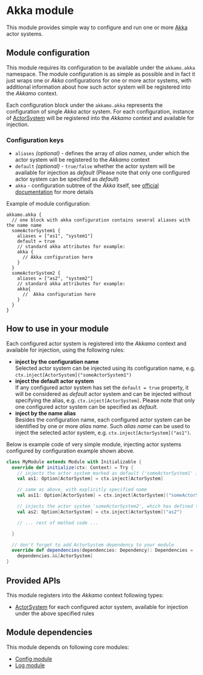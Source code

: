 # Akka module

This module provides simple way to configure and run one or more [Akka](https://akka.io) actor
systems.

## Module configuration

This module requires its configuration to be available under the `akkamo.akka` namespace. The module
configuration is as simple as possible and in fact it just wraps one or *Akka* configurations for
one or more actor systems, with additional information about how such actor system will be
registered into the *Akkamo* context.

Each configuration block under the `akkamo.akka` represents the configuration of single *Akka* actor
system. For each configuration, instance of
[ActorSystem](http://doc.akka.io/api/akka/current/#akka.actor.ActorSystem) will be registered into
the *Akkamo* context  and available for injection.

### Configuration keys

* `aliases` *(optional)* - defines the array of *alias names*, under which the actor system will be
  registered to the *Akkamo* context
* `default` *(optional)* - `true/false` whether the actor system will be available for injection as
  *default* (Please note that only one configured actor system can be specified as *default*)
* `akka` - configuration subtree of the *Akka* itself, see
   [official documentation](http://doc.akka.io/docs/akka/current/general/configuration.html#Custom_application_conf)
   for more details

Example of module configuration:

```
akkamo.akka {
  // one block with akka configuration contains several aliases with the name name
  someActorSystem1 {
    aliases = ["as1", "system1"]
    default = true
    // standard akka attributes for example:
    akka {
      // Akka configuration here
    }
  }
  someActorSystem2 {
    aliases = ["as2", "system2"]
    // standard akka attributes for example:
    akka{
      //  Akka configuration here
    }
  }
}
```

## How to use in your module
Each configured actor system is registered into the *Akkamo* context and available for injection,
using the following rules:

* **inject by the configuration name**  
  Selected actor system can be injected using its configuration name, e.g.
  `ctx.inject[ActorSystem]("someActorSystem1")`
* **inject the default actor system**  
  If any configured actor system has set the `default = true` property, it will be considered as
  *default* actor system and can be injected without specifying the alias, e.g.
  `ctx.inject[ActorSystem]`. Please note that only one configured actor system can be specified as
  *default*.
* **inject by the name alias**  
  Besides the configuration name, each configured actor system can be identified by one or more
  *alias name*. Such *alias name* can be used to inject the selected actor system, e.g.
  `ctx.inject[ActorSystem]("as1")`.

Below is example code of very simple module, injecting actor systems configured by configuration
example shown above.

```scala
class MyModule extends Module with Initializable {
  override def initialize(ctx: Context) = Try {
    // injects the actor system marked as default ('someActorSystem1' in this case)
    val as1: Option[ActorSystem] = ctx.inject[ActorSystem]

    // same as above, with explicitly specified name
    val as11: Option[ActorSystem] = ctx.inject[ActorSystem]("someActorSystem1")

    // injects the actor system 'someActorSystem2', which has defined the alias 'as2'
    val as2: Option[ActorSystem] = ctx.inject[ActorSystem]("as2")

    // ... rest of method code ...

  }

  // don't forget to add ActorSystem dependency to your module
  override def dependencies(dependencies: Dependency): Dependencies =
    dependencies.&&[ActorSystem]
}
```

## Provided APIs
This module registers into the *Akkamo* context following types:

* [ActorSystem](http://doc.akka.io/api/akka/current/#akka.actor.ActorSystem) for each configured
actor system, available for injection under the above specified rules

## Module dependencies
This module depends on following core modules:

* [Config module](config-module.md)
* [Log module](log-module.md)
